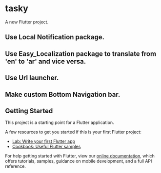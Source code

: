 # tasky

A new Flutter project.

## Use Local Notification package. 
## Use Easy_Localization package to translate from 'en' to 'ar' and vice versa. 
## Use Url launcher.
## Make custom Bottom Navigation bar.

## Getting Started

This project is a starting point for a Flutter application.

A few resources to get you started if this is your first Flutter project:

- [Lab: Write your first Flutter app](https://flutter.dev/docs/get-started/codelab)
- [Cookbook: Useful Flutter samples](https://flutter.dev/docs/cookbook)

For help getting started with Flutter, view our
[online documentation](https://flutter.dev/docs), which offers tutorials,
samples, guidance on mobile development, and a full API reference.
